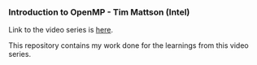 ### Introduction to OpenMP - Tim Mattson (Intel)

Link to the video series is [here](https://www.youtube.com/playlist?list=PLLX-Q6B8xqZ8n8bwjGdzBJ25X2utwnoEG).

This repository contains my work done for the learnings from this video series.
